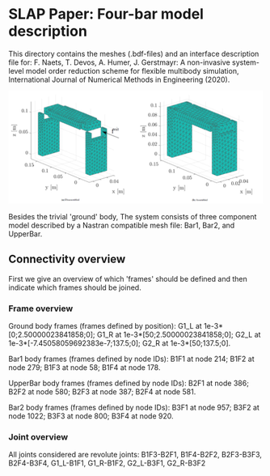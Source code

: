 # SLAP Paper: Four-bar model description

This directory contains the meshes (.bdf-files) and an interface description file for:
F. Naets, T. Devos, A. Humer, J. Gerstmayr: A non-invasive system-level model order reduction scheme for
flexible multibody simulation, International Journal of Numerical Methods in Engineering (2020).

![Four bar mechanism](FourBarModel.png)

Besides the trivial 'ground' body, The system consists of three component model described by a Nastran compatible mesh file: Bar1, Bar2, and UpperBar. 

## Connectivity overview
First we give an overview of which 'frames' should be defined and then indicate which frames should be joined. 

### Frame overview
Ground body frames (frames defined by position):
G1_L at 1e-3*[0;2.50000023841858;0];
G1_R at 1e-3*[50;2.50000023841858;0];
G2_L at 1e-3*[-7.45058059692383e-7;137.5;0];
G2_R at 1e-3*[50;137.5;0].

Bar1 body frames (frames defined by node IDs):
B1F1 at node 214;
B1F2 at node 279;
B1F3 at node 58;
B1F4 at node 178.

UpperBar body frames (frames defined by node IDs):
B2F1 at node 386; 
B2F2 at node 580;
B2F3 at node 387;
B2F4 at node 581.

Bar2 body frames (frames defined by node IDs):
B3F1 at node 957; 
B3F2 at node 1022;
B3F3 at node 800;
B3F4 at node 920.

### Joint overview
All joints considered are revolute joints:
B1F3-B2F1, B1F4-B2F2, B2F3-B3F3, B2F4-B3F4, G1_L-B1F1, G1_R-B1F2, G2_L-B3F1, G2_R-B3F2


